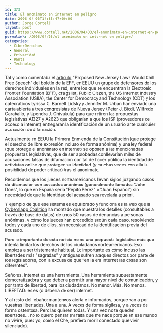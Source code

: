 ```yaml
---
id: 373
title: El anonimato en internet en peligro
date: 2006-04-03T14:35:47+00:00
author: Jorge Cortell
layout: post
guid: https://www.cortell.net/2006/04/03/el-anonimato-en-internet-en-peligro/
permalink: /2006/04/03/el-anonimato-en-internet-en-peligro/
categories:
  - CiberDerechos
  - General
  - Privacidad
  - Rants
  - Technology
---
```

Tal y como comentaba el [artí­culo](https://www.eff.org/news/archives/2006_03.php#004478) "Proposed New Jersey Laws Would Chill Free Speech" del boletí­n de la EFF, en EEUU un grupo de defensores de los derechos individuales en la red, entre los que se encuentran la Electronic Frontier Foundation (EFF), craigslist, Public Citizen, the US Internet Industry Association (USIIA), the Center for Democracy and Technology (CDT) y los catedráticos Lyrissa C. Barnett Lidsky y Jennifer M. Urban han enviado una [carta abierta](https://eff.org/Privacy/Anonymity/NewJerseyLetter.pdf) a tres congresistas de Nueva Jersey (Peter J. Biodi, Wilfredo Caraballo, y Upendra J. Chivukula) para que retiren las propuestas legislativas A1327 y A2623 que obligarí­an a que los ISP (proveedores de acceso a internet) entregaran la identificación de un usuario ante cualquier acusación de difamación.

Actualmente en EEUU la Primera Enmienda de la Constitución (que protege el derecho de libre expresión incluso de forma anónima) y una ley federal (que protege el anonimato en internet) se oponen a las mencionadas propuestas legislativas, que de ser aprobadas conllevarí­an miles de acusaciones falsas de difamación con tal de hacer pública la identidad de activistas online que protegen su identidad (y muchas veces con ella la posibilidad de poder criticar) tras el anonimato.

Recordemos que los jueces norteamericanos llevan siglos juzgando casos de difamación con acusados anónimos (generalmente llamados "John Does", lo que en España serí­a "Pepito Pérez" o "Juan Español") sin necesidad de que la identidad del acusado sea revelada a priori.

Y ejemplo de que ese sistema es equilibrado y funciona es la web que la [Cyberslapp Coalition](https://www.cyberslapp.org) ha montado que muestra los detalles (consultables a través de base de datos) de unos 50 casos de denuncias a personas anónimas, y cómo los jueces han procedido según cada caso, resolviendo todos y cada uno de ellos, sin necesidad de la identificación previa del acusado.

Pero lo importante de esta noticia no es una propuesta legislativa más que intenta limitar los derechos de los ciudadanos norteamericanos. Eso empieza a ser tristemente habitual. Lo importante es cómo incluso las libertades más "sagradas" y antiguas sufren ataques directos por parte de los legisladores, con la excusa de que "en la era internet las cosas son diferentes".

Señores, internet es una herramienta. Una herramienta supuestamente democratizadora y que deberí­a permitir una mayor nivel de comunicación, y por tanto de libertad, para los ciudadanos. No menor. Más. No menos. LIBERTAD: es es (o deberí­a de ser) internet.

Y al resto del rebaño: manteneos alerta e informados, porque van a por vuestras libertades. Una a una. A veces de forma sigilosa, y a veces de forma ostentosa. Pero las quieren todas. Y una vez no te queden libertades... no lo quiero pensar (ni falta que me hace porque en ese mundo no viviré, pues yo, como el Che, prefiero morir conectado que vivir silenciado).